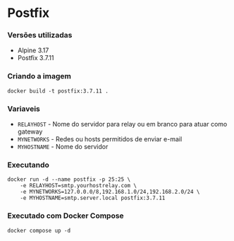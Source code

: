 # Postfix

### Versões utilizadas
* Alpine 3.17
* Postfix 3.7.11

### Criando a imagem
	docker build -t postfix:3.7.11 .
### Variaveis
* `RELAYHOST` - Nome do servidor para relay ou em branco para atuar como gateway 
* `MYNETWORKS` - Redes ou hosts permitidos de enviar e-mail
* `MYHOSTNAME` - Nome do servidor

### Executando
	docker run -d --name postfix -p 25:25 \
		-e RELAYHOST=smtp.yourhostrelay.com \
		-e MYNETWORKS=127.0.0.0/8,192.168.1.0/24,192.168.2.0/24 \
		-e MYHOSTNAME=smtp.server.local postfix:3.7.11

### Executado com Docker Compose
	docker compose up -d
